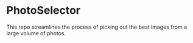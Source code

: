 # PhotoSelector
This repo streamlines the process of picking out the best images from a large volume of photos.

